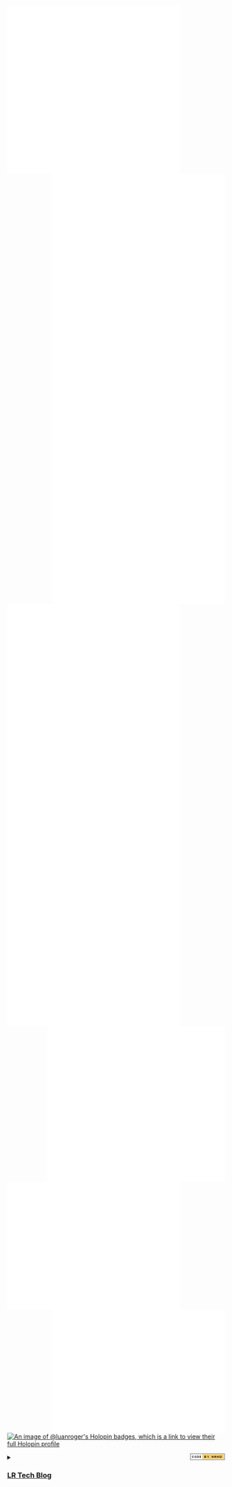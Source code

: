 <img src="https://raw.githubusercontent.com/LuanRoger/LuanRoger/main/profile_info.svg" align="left" width="400"/>
<img src="https://raw.githubusercontent.com/LuanRoger/LuanRoger/main/contribuition_info.svg" align="right" width="400"/>

<img src="https://raw.githubusercontent.com/LuanRoger/LuanRoger/main/workinfo.svg" align="right" width="400"/>
<img src="https://raw.githubusercontent.com/LuanRoger/LuanRoger/main/likes.svg" align="left" width="400"/>

<img src="https://raw.githubusercontent.com/LuanRoger/LuanRoger/main/social.svg" align="left" width="400"/>
<img src="https://raw.githubusercontent.com/LuanRoger/LuanRoger/main/activity.svg" align="right" width="410"/>

<img src="https://raw.githubusercontent.com/LuanRoger/LuanRoger/main/fun_facts.svg" align="left" width="400"/>
<img src="https://raw.githubusercontent.com/LuanRoger/LuanRoger/main/retroachievements.svg" align="right" width="400"/>

[![An image of @luanroger's Holopin badges, which is a link to view their full Holopin profile](https://holopin.me/luanroger)](https://holopin.io/@luanroger)

<img src="https://github.com/LuanRoger/LuanRoger/blob/main/images/code.gif" align="right" width="80" />
<details>
  <summary>
    <a href="https://lrtechblog.vercel.app">
      <h3>LR Tech Blog</h3>
    </a>
  </summary>

  <img src="https://raw.githubusercontent.com/LuanRoger/LuanRoger/main/blog_metrics.svg" align="left" width="400"/>
  <img src="https://raw.githubusercontent.com/LuanRoger/LuanRoger/main/rss_feed.svg" align="right" width="400"/>

  <a href="https://github.com/LuanRoger/LuanRoger/actions/workflows/metrics.yml">
    <img src="https://github.com/LuanRoger/LuanRoger/actions/workflows/metrics.yml/badge.svg" align="right" />
  </a>
</details>
